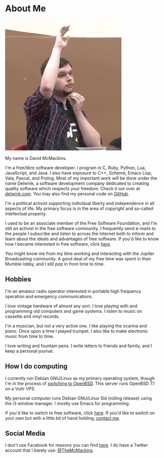 <title>About Dave</title>

About Me
========

<img src="/res/photos/tv-star.png" alt="[Photo]"/>

My name is David McMackins.

I'm a free/libre software developer. I program in C, Ruby, Python, Lua,
JavaScript, and Java. I also have exposure to C++, Scheme, Emacs Lisp, Vala,
Pascal, and Prolog. Most of my important work will be done under the name
Delwink, a software development company dedicated to creating quality software
which respects your freedom. Check it out over at
[delwink.com](https://delwink.com). You may also find my personal code on
[GitHub](https://github.com/2mac).

I'm a political activist supporting individual liberty and independence in all
aspects of life. My primary focus is in the area of copyright and so-called
intellectual property.

I used to be an associate member of the Free Software Foundation, and I'm still
an activist in the free software community. I frequently send e-mails to the
people I subscribe and listen to across the Internet both to inform and learn
about the ideals and advantages of free software. If you'd like to know how I
became interested in free software, click [here](/stories/fsf.html).

You might know me from my time working and interacting with the Jupiter
Broadcasting community. A good deal of my free time was spent in their Mumble
lobby, and I still pop in from time to time.

Hobbies
-------

I'm an amateur radio operator interested in portable high frequency operation
and emergency communications.

I love vintage hardware of almost any sort. I love playing with and programming
old computers and game systems. I listen to music on cassette and vinyl
records.

I'm a musician, but not a very active one. I like playing the ocarina and
piano. Once upon a time I played trumpet. I also like to make electronic music
from time to time.

I love writing and fountain pens. I write letters to friends and family, and I
keep a personal journal.

How I do computing
------------------

I currently run Debian GNU/Linux as my primary operating system, though I'm in
the process of [switching to OpenBSD](/articles/openbsd.html). This server runs
OpenBSD 7.1 on a Vultr VPS.

My personal computer runs Debian GNU/Linux Sid (rolling release) using the i3
window manager. I mostly use Emacs for programming.

If you'd like to switch to free software, click [here](/switch). If you'd like
to switch on your own but with a little bit of hand holding, 
[contact me](/contact.html).

Social Media
------------

I don't use Facebook for reasons you can find [here][1]. I do have a Twitter 
account that I barely use: [@TheMcMackins][2].

[1]: http://stallman.org/facebook.html
[2]: http://twitter.com/themcmackins
